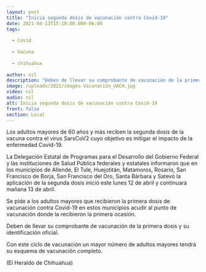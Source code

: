 ```yaml
---
layout: post
title: "Inicia segunda dosis de vacunación contra Covid-19"
date: 2021-04-13T15:19:00.000-06:00
tags:
  
  - Covid
  
  - Vacuna
  
  - chihuahua
  
author: nil
description: "Deben de llevar su comprobante de vacunación de la primera dosis y su identificación oficial"
image: /uploads/2021/images-Vacunación_UACH.jpg
video: nil
audio: nil
alt: Inicia segunda dosis de vacunación contra Covid-19
front: false
section: Local
---
```


Los adultos mayores de 60 años y más reciben la segunda dosis de la vacuna contra el virus SarsCoV2 cuyo objetivo es mitigar el impacto de la enfermedad Covid-19.

La Delegación Estatal de Programas para el Desarrollo del Gobierno Federal y las instituciones de Salud Pública federales y estatales informaron que en los municipios de Allende, El Tule, Huejotitán, Matamoros, Rosario, San Francisco de Borja, San Francisco del Oro, Santa Bárbara y Satevó la aplicación de la segunda dosis inició este lunes 12 de abril y continuará mañana 13 de abril.

Se pide a los adultos mayores que recibieron la primera dosis de vacunación contra Covid-19 en estos municipios acudir al punto de vacunación donde la recibieron la primera ocasión.

Deben de llevar su comprobante de vacunación de la primera dosis y su identificación oficial.

Con este ciclo de vacunación un mayor número de adultos mayores tendrá su esquema de vacunación completo.

(El Heraldo de Chihuahua)